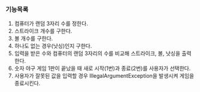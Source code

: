 ### 기능목록
1. 컴퓨터가 랜덤 3자리 수를 정한다.
2. 스트라이크 개수를 구한다.
3. 볼 개수를 구한다.
4. 하나도 없는 경우(낫싱)인지 구한다.
5. 입력을 받은 수와 컴퓨터의 랜덤 3자리의 수를 비교해 스트라이크, 볼, 낫싱을 출력한다.
6. 숫자 야구 게임 1판이 끝났을 때 새로 시작(1번)과 종료(2번)를 사용자가 선택한다.
7. 사용자가 잘못된 값을 입력할 경우 IllegalArgumentException을 발생시켜 게임을 종료시킨다.